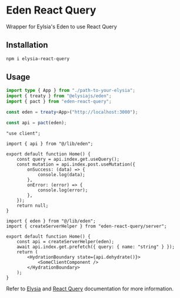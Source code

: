 # Eden React Query

Wrapper for Eylsia's Eden to use React Query

## Installation

```bash
npm i elysia-react-query
```

## Usage

```typescript
import type { App } from "./path-to-your-elysia";
import { treaty } from "@elysiajs/eden";
import { pact } from "eden-react-query";

const eden = treaty<App>("http://localhost:3000");

const api = pact(eden);
```

```tsx
"use client";

import { api } from "@/lib/eden";

export default function Home() {
    const query = api.index.get.useQuery();
    const mutation = api.index.post.useMutation({
        onSuccess: (data) => {
            console.log(data);
        },
        onError: (error) => {
            console.log(error);
        },
    });
    return null;
}
```

```tsx
import { eden } from "@/lib/eden";
import { createServerHelper } from "eden-react-query/server";

export default function Home() {
    const api = createServerHelper(eden);
    await api.index.get.prefetch({ query: { name: "string" } });
    return (
        <HydrationBoundary state={api.dehydrate()}>
            <SomeClientComponent />
        </HydrationBoundary>
    );
}
```

Refer to [Elysia](https://elysiajs.com/) and [React Query](https://tanstack.com/query/latest) documentation for more information.
